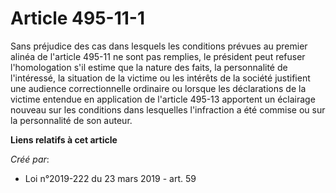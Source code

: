 # Article 495-11-1 

Sans préjudice des cas dans lesquels les conditions prévues au premier alinéa de l'article 495-11 ne sont pas remplies, le
président peut refuser l'homologation s'il estime que la nature des faits, la personnalité de l'intéressé, la situation de la
victime ou les intérêts de la société justifient une audience correctionnelle ordinaire ou lorsque les déclarations de la
victime entendue en application de l'article 495-13 apportent un éclairage nouveau sur les conditions dans lesquelles
l'infraction a été commise ou sur la personnalité de son auteur.

**Liens relatifs à cet article**

_Créé par_:

  - Loi n°2019-222 du 23 mars 2019 - art. 59

